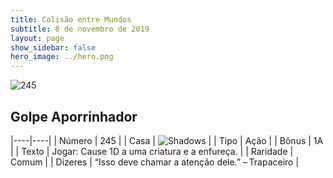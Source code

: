 ```yaml
---
title: Colisão entre Mundos
subtitle: 8 de novembro de 2019
layout: page
show_sidebar: false
hero_image: ../hero.png
---
```


![245](https://cdn.keyforgegame.com/media/card_front/pt/452_245_57WP3RF7H6P2_pt.png)

## Golpe Aporrinhador

|----|----|
| Número | 245 |
| Casa | ![Shadows](https://archonarcana.com/images/thumb/e/ee/Shadows.png/22px-Shadows.png "Sombras") |
| Tipo | Ação |
| Bônus | 1A |
| Texto | Jogar: Cause 1D a uma criatura e a enfureça. |
| Raridade | Comum |
| Dizeres | “Isso deve chamar a atenção dele.” – Trapaceiro |
